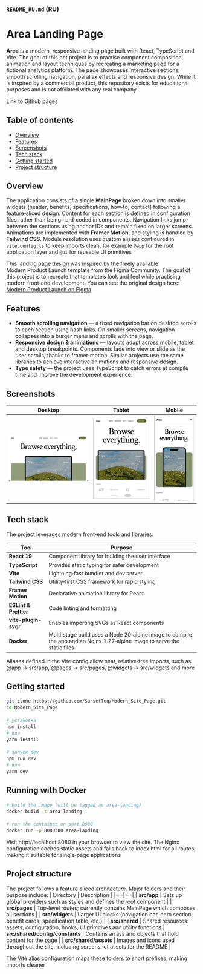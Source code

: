 ### `README_RU.md` (RU)

# Area Landing Page

**Area** is a modern, responsive landing page built with React, TypeScript and Vite.  The goal of this pet project is to practise component composition, animation and layout techniques by recreating a marketing page for a fictional analytics platform.  The page showcases interactive sections, smooth scrolling navigation, parallax effects and responsive design.  While it is inspired by a commercial product, this repository exists for educational purposes and is not affiliated with any real company.

Link to [Github pages](https://sunsetteq.github.io/area-landing-page/)

## Table of contents
- [Overview](#overview)
- [Features](#features)
- [Screenshots](#screenshots)
- [Tech stack](#tech-stack)
- [Getting started](#getting-started)
- [Project structure](#project-structure)

## Overview
The application consists of a single **MainPage** broken down into smaller widgets (header, benefits, specifications, how‑to, contact) following a feature‑sliced design.  Content for each section is defined in configuration files rather than being hard‑coded in components.  Navigation links jump between the sections using anchor IDs and remain fixed on larger screens.  Animations are implemented with **Framer Motion**, and styling is handled by **Tailwind CSS**.  Module resolution uses custom aliases configured in `vite.config.ts` to keep imports clean, for example `@app` for the root application layer and `@ui` for reusable UI primitives

This landing page design was inspired by the freely available Modern Product Launch template from the Figma Community.  The goal of this project is to recreate that template’s look and feel while practising modern front‑end development.  You can see the original design here: [Modern Product Launch on Figma](https://www.figma.com/community/file/1487309170684591074/modern-product-launch)

## Features
- **Smooth scrolling navigation** — a fixed navigation bar on desktop scrolls to each section using hash links.  On smaller screens, navigation collapses into a burger menu and scrolls with the page.
- **Responsive design & animations** — layouts adapt across mobile, tablet and desktop breakpoints.  Components fade into view or slide as the user scrolls, thanks to framer‑motion.  Similar projects use the same libraries to achieve interactive animations and responsive design.
- **Type safety** — the project uses TypeScript to catch errors at compile time and improve the development experience.

## Screenshots

| Desktop | Tablet | Mobile |
|---|---|--- |
| ![Desktop](src/shared/assets/screens/desktop.png) |![Tablet](src/shared/assets/screens/tablet.png) | ![Mobile](src/shared/assets/screens/mobile.png) |

## Tech stack
The project leverages modern front‑end tools and libraries:

| Tool | Purpose |
|---|---|
| **React 19** | Component library for building the user interface |
| **TypeScript** | Provides static typing for safer development |
| **Vite** | Lightning‑fast bundler and dev server |
| **Tailwind CSS** | Utility‑first CSS framework for rapid styling |
| **Framer Motion** | Declarative animation library for React |
| **ESLint & Prettier** | Code linting and formatting |
| **vite-plugin-svgr** | Enables importing SVGs as React components |
| **Docker** | Multi‑stage build uses a Node 20‑alpine image to compile the app and an Nginx 1.27‑alpine image to serve the static files |

Aliases defined in the Vite config allow neat, relative‑free imports, such as @app → src/app, @pages → src/pages, @widgets → src/widgets and more 

## Getting started

```bash
git clone https://github.com/SunsetTeq/Modern_Site_Page.git
cd Modern_Site_Page

# установка
npm install
# или
yarn install

# запуск dev
npm run dev
# или
yarn dev
```
## Running with Docker
```bash
# build the image (will be tagged as area-landing)
docker build -t area-landing .

# run the container on port 8080
docker run -p 8080:80 area-landing
```
Visit http://localhost:8080 in your browser to view the site.  The Nginx configuration caches static assets and falls back to index.html for all routes, making it suitable for single‑page applications

## Project structure
The project follows a feature‑sliced architecture.  Major folders and their purpose include:
| Directory | Description |
|---|---|
| **src/app** | Sets up global providers such as styles and defines the root component |
| **src/pages** | Top‑level routes; currently contains MainPage which composes all sections |
| **src/widgets** | Larger UI blocks (navigation bar, hero section, benefit cards, specification table, etc.) |
| **src/shared** | Shared resources: assets, configuration, hooks, UI primitives and utility functions |
| **src/shared/config/constants** | Contains arrays and objects that hold content for the page |
| **src/shared/assets** | Images and icons used throughout the site, including screenshot assets for the README |

The Vite alias configuration maps these folders to short prefixes, making imports cleaner
